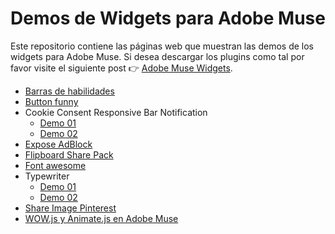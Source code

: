 # Demos de Widgets para Adobe Muse

Este repositorio contiene las páginas web que muestran las demos de los widgets para Adobe Muse. Si desea descargar los plugins como tal por favor visite el siguiente post 👉 [Adobe Muse Widgets](https://www.leninalbertop.com.ve/adobe-muse-widgets).

* [Barras de habilidades](https://leninalbertolp.github.io/musewidgetsdemo/barras-habilidades/)
* [Button funny](https://leninalbertolp.github.io/musewidgetsdemo/buttonfunny/)
* Cookie Consent Responsive Bar Notification
  * [Demo 01](https://leninalbertolp.github.io/musewidgetsdemo/cookie-consent/)
  * [Demo 02](https://leninalbertolp.github.io/musewidgetsdemo/cookie-consent/cookie-consent-demo2.html)
* [Expose AdBlock](https://leninalbertolp.github.io/musewidgetsdemo/expose-adblock-demo/)
* [Flipboard Share Pack](https://leninalbertolp.github.io/musewidgetsdemo/flipboardsharepack/)
* [Font awesome](https://leninalbertolp.github.io/musewidgetsdemo/font-awesome/)
* Typewriter
  * [Demo 01](https://leninalbertolp.github.io/musewidgetsdemo/typewriter/)
  * [Demo 02](https://leninalbertolp.github.io/musewidgetsdemo/typewriter/terminal)
* [Share Image Pinterest](https://leninalbertolp.github.io/musewidgetsdemo/widget-pinterest/)
* [WOW.js y Animate.js en Adobe Muse](https://leninalbertolp.github.io/musewidgetsdemo/wow/)
